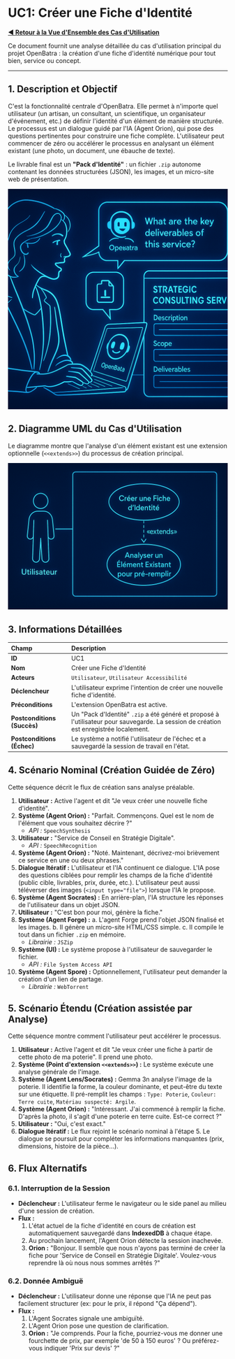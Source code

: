 # UC1: Créer une Fiche d'Identité

**[◀ Retour à la Vue d'Ensemble des Cas d'Utilisation](../USE_CASES.md)**

Ce document fournit une analyse détaillée du cas d'utilisation principal du projet OpenBatra : la création d'une fiche d'identité numérique pour tout bien, service ou concept.

---

## 1. Description et Objectif

C'est la fonctionnalité centrale d'OpenBatra. Elle permet à n'importe quel utilisateur (un artisan, un consultant, un scientifique, un organisateur d'événement, etc.) de définir l'identité d'un élément de manière structurée. Le processus est un dialogue guidé par l'IA (Agent Orion), qui pose des questions pertinentes pour construire une fiche complète. L'utilisateur peut commencer de zéro ou accélérer le processus en analysant un élément existant (une photo, un document, une ébauche de texte).

Le livrable final est un **"Pack d'Identité"** : un fichier `.zip` autonome contenant les données structurées (JSON), les images, et un micro-site web de présentation.

<p align="center">
  <img src="../../assets/uc1-detail-banner.png" alt="generate image: a detailed illustration showing the 'Create Identity' use case. A freelance consultant is in a dialogue with the OpenBatra AI on her laptop. The AI asks 'What are the key deliverables of this service?'. The user answers vocally, and on the screen, a structured data sheet for 'Strategic Consulting Service' is being built field by field. The style is 'Blue-Glow Infographic': futuristic, clean, professional and clear. --ar 16:9">
</p>

## 2. Diagramme UML du Cas d'Utilisation

Le diagramme montre que l'analyse d'un élément existant est une extension optionnelle (`<<extends>>`) du processus de création principal.

<p align="center">
  <img src="../../assets/uc1-diagram.png" alt="generate image: a clean and professional UML Use Case diagram for 'Créer une Fiche d'Identité'. The main use case is central. It shows an <<extends>> relationship to another use case named 'Analyser un Élément Existant pour pré-remplir'. The actor 'Utilisateur' is connected to the main creation use case. The style is 'Blue-Glow Infographic'. --ar 16:9">
</p>

## 3. Informations Détaillées

| Champ | Description |
| :--- | :--- |
| **ID** | UC1 |
| **Nom** | Créer une Fiche d'Identité |
| **Acteurs** | `Utilisateur`, `Utilisateur Accessibilité` |
| **Déclencheur** | L'utilisateur exprime l'intention de créer une nouvelle fiche d'identité. |
| **Préconditions** | L'extension OpenBatra est active. |
| **Postconditions (Succès)** | Un "Pack d'Identité" `.zip` a été généré et proposé à l'utilisateur pour sauvegarde. La session de création est enregistrée localement. |
| **Postconditions (Échec)** | Le système a notifié l'utilisateur de l'échec et a sauvegardé la session de travail en l'état. |

## 4. Scénario Nominal (Création Guidée de Zéro)

Cette séquence décrit le flux de création sans analyse préalable.

1.  **Utilisateur :** Active l'agent et dit "Je veux créer une nouvelle fiche d'identité".
2.  **Système (Agent Orion) :** "Parfait. Commençons. Quel est le nom de l'élément que vous souhaitez décrire ?"
    - *API :* `SpeechSynthesis`
3.  **Utilisateur :** "Service de Conseil en Stratégie Digitale".
    - *API :* `SpeechRecognition`
4.  **Système (Agent Orion) :** "Noté. Maintenant, décrivez-moi brièvement ce service en une ou deux phrases."
5.  **Dialogue Itératif :** L'utilisateur et l'IA continuent ce dialogue. L'IA pose des questions ciblées pour remplir les champs de la fiche d'identité (public cible, livrables, prix, durée, etc.). L'utilisateur peut aussi téléverser des images (`<input type="file">`) lorsque l'IA le propose.
6.  **Système (Agent Socrates) :** En arrière-plan, l'IA structure les réponses de l'utilisateur dans un objet JSON.
7.  **Utilisateur :** "C'est bon pour moi, génère la fiche."
8.  **Système (Agent Forge) :**
    a. L'agent Forge prend l'objet JSON finalisé et les images.
    b. Il génère un micro-site HTML/CSS simple.
    c. Il compile le tout dans un fichier `.zip` en mémoire.
    - *Librairie :* `JSZip`
9.  **Système (UI) :** Le système propose à l'utilisateur de sauvegarder le fichier.
    - *API :* `File System Access API`
10. **Système (Agent Spore) :** Optionnellement, l'utilisateur peut demander la création d'un lien de partage.
    - *Librairie :* `WebTorrent`

## 5. Scénario Étendu (Création assistée par Analyse)

Cette séquence montre comment l'utilisateur peut accélérer le processus.

1.  **Utilisateur :** Active l'agent et dit "Je veux créer une fiche à partir de cette photo de ma poterie". Il prend une photo.
2.  **Système (Point d'extension `<<extends>>`) :** Le système exécute une analyse générale de l'image.
3.  **Système (Agent Lens/Socrates) :** Gemma 3n analyse l'image de la poterie. Il identifie la forme, la couleur dominante, et peut-être du texte sur une étiquette. Il pré-remplit les champs : `Type: Poterie`, `Couleur: Terre cuite`, `Matériau suspecté: Argile`.
4.  **Système (Agent Orion) :** "Intéressant. J'ai commencé à remplir la fiche. D'après la photo, il s'agit d'une poterie en terre cuite. Est-ce correct ?"
5.  **Utilisateur :** "Oui, c'est exact."
6.  **Dialogue Itératif :** Le flux rejoint le scénario nominal à l'étape 5. Le dialogue se poursuit pour compléter les informations manquantes (prix, dimensions, histoire de la pièce...).

## 6. Flux Alternatifs

### 6.1. Interruption de la Session

- **Déclencheur :** L'utilisateur ferme le navigateur ou le side panel au milieu d'une session de création.
- **Flux :**
    1. L'état actuel de la fiche d'identité en cours de création est automatiquement sauvegardé dans **IndexedDB** à chaque étape.
    2. Au prochain lancement, l'Agent Orion détecte la session inachevée.
    3. **Orion :** "Bonjour. Il semble que nous n'ayons pas terminé de créer la fiche pour 'Service de Conseil en Stratégie Digitale'. Voulez-vous reprendre là où nous nous sommes arrêtés ?"

### 6.2. Donnée Ambiguë

- **Déclencheur :** L'utilisateur donne une réponse que l'IA ne peut pas facilement structurer (ex: pour le prix, il répond "Ça dépend").
- **Flux :**
    1. L'Agent Socrates signale une ambiguïté.
    2. L'Agent Orion pose une question de clarification.
    3. **Orion :** "Je comprends. Pour la fiche, pourriez-vous me donner une fourchette de prix, par exemple 'de 50 à 150 euros' ? Ou préférez-vous indiquer 'Prix sur devis' ?"